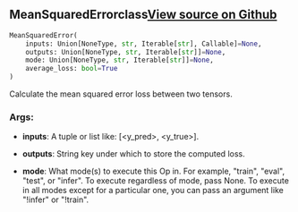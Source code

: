 ## MeanSquaredError<span class="tag">class</span><a class="sourcelink" href=https://github.com/fastestimator/fastestimator/blob/r1.0/fastestimator/op/tensorop/loss/mean_squared_error.py/#L27-L50>View source on Github</a>
```python
MeanSquaredError(
	inputs: Union[NoneType, str, Iterable[str], Callable]=None,
	outputs: Union[NoneType, str, Iterable[str]]=None,
	mode: Union[NoneType, str, Iterable[str]]=None,
	average_loss: bool=True
)
```
Calculate the mean squared error loss between two tensors.


<h3>Args:</h3>


* **inputs**: A tuple or list like: [<y_pred>, <y_true>].

* **outputs**: String key under which to store the computed loss.

* **mode**: What mode(s) to execute this Op in. For example, "train", "eval", "test", or "infer". To execute regardless of mode, pass None. To execute in all modes except for a particular one, you can pass an argument like "!infer" or "!train".

